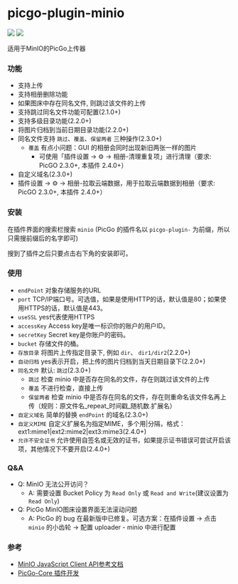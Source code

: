 # picgo-plugin-minio

![](https://img.shields.io/npm/l/picgo-plugin-minio)
![](https://img.shields.io/npm/dt/picgo-plugin-minio)

适用于MinIO的PicGo上传器

### 功能
* 支持上传
* 支持相册删除功能
* 如果图床中存在同名文件, 则跳过该文件的上传
* 支持跳过同名文件功能可配置(2.1.0+)
* 支持多级目录功能(2.2.0+)
* 将图片归档到当前日期目录功能(2.2.0+)
* 同名文件支持 `跳过`、`覆盖`、`保留两者` 三种操作(2.3.0+)
  * `覆盖` 有点小问题：GUI 的相册会同时出现新旧两张一样的图片
    * 可使用「插件设置 -> ⚙️ -> 相册-清理重复项」进行清理（要求: PicGO 2.3.0+, 本插件 2.4.0+）
* 自定义域名(2.3.0+)
* 插件设置 -> ⚙️ -> 相册-拉取云端数据，用于拉取云端数据到相册（要求: PicGO 2.3.0+, 本插件 2.4.0+）

### 安装
在插件界面的搜索栏搜索 `minio` (PicGo 的插件名以 `picgo-plugin-` 为前缀，所以只需搜前缀后的名字即可)

搜到了插件之后只要点击右下角的安装即可。

### 使用
* `endPoint`	    对象存储服务的URL
* `port`	        TCP/IP端口号。可选值，如果是使用HTTP的话，默认值是80；如果使用HTTPS的话，默认值是443。
* `useSSL`	        yes代表使用HTTPS
* `accessKey`	    Access key是唯一标识你的账户的用户ID。
* `secretKey`	    Secret key是你账户的密码。
* `bucket`          存储文件的桶。
* `存放目录`         将图片上传指定目录下, 例如 `dir`、 `dir1/dir2`(2.2.0+)
* `自动归档`         yes表示开启，把上传的图片归档到当天日期目录下(2.2.0+)
* `同名文件`         默认: `跳过`(2.3.0+)
  * `跳过` 检查 minio 中是否存在同名的文件，存在则跳过该文件的上传
  * `覆盖` 不进行检查，直接上传
  * `保留两者` 检查 minio 中是否存在同名的文件，存在则重命名该文件名再上传（规则：原文件名_repeat_时间戳_随机数.扩展名）
* `自定义域名`       简单的替换 `endPoint` 的域名(2.3.0+)
* `自定义MIME`       自定义扩展名为指定MIME，多个用|分隔，格式：ext1:mime1|ext2:mime2|ext3:mime3(2.4.0+)
* `允许不安全证书`    允许使用自签名或无效的证书，如果提示证书错误可尝试开启该项，其他情况下不要开启(2.4.0+)

### Q&A
* Q: MinIO 无法公开访问？
  * A: 需要设置 Bucket Policy 为 `Read Only` 或 `Read and Write`(建议设置为 `Read Only`)
* Q: PicGo MinIO图床设置界面无法滚动问题
  * A: PicGo 的 bug 在最新版中已修复。可选方案：在插件设置 -> 点击 `minio` 的小齿轮 -> 配置 uploader - minio 中进行配置
  
### 参考
* [MinIO JavaScript Client API参考文档](https://docs.min.io/cn/javascript-client-api-reference.html)
* [PicGo-Core 插件开发](https://picgo.github.io/PicGo-Core-Doc/zh/dev-guide/cli.html#%E7%AE%80%E4%BB%8B)

